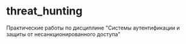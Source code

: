 # threat_hunting
Практические работы по дисциплине "Системы аутентификации и защиты от несанкционированного доступа"
